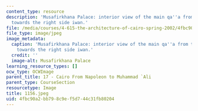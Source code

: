 ```yaml
---
content_type: resource
description: 'Musafirkhana Palace: interior view of the main qa''a from the durqa''a
  towards the right side iwan.'
file: /media/courses/4-615-the-architecture-of-cairo-spring-2002/4fbc90a2bb798c9ef5d744c31fb80204_1156.jpeg
file_type: image/jpeg
image_metadata:
  caption: 'Musafirkhana Palace: interior view of the main qa''a from the durqa''a
    towards the right side iwan.'
  credit: ''
  image-alt: Musafirkhana Palace
learning_resource_types: []
ocw_type: OCWImage
parent_title: 17 - Cairo From Napoleon to Muhammad `Ali
parent_type: CourseSection
resourcetype: Image
title: 1156.jpeg
uid: 4fbc90a2-bb79-8c9e-f5d7-44c31fb80204
---
```

